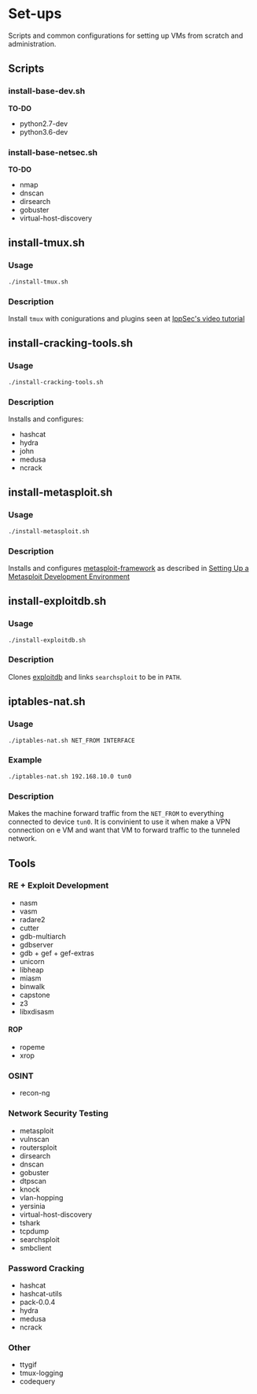 # Set-ups

Scripts and common configurations for setting up VMs from scratch and administration.

## Scripts

### install-base-dev.sh

**TO-DO**

* python2.7-dev
* python3.6-dev

### install-base-netsec.sh

**TO-DO**

* nmap
* dnscan
* dirsearch
* gobuster
* virtual-host-discovery

## install-tmux.sh

### Usage

    ./install-tmux.sh

### Description

Install `tmux` with conigurations and plugins seen at [IppSec's video tutorial](https://www.youtube.com/watch?v=Lqehvpe_djs)

## install-cracking-tools.sh

### Usage

    ./install-cracking-tools.sh

### Description

Installs and configures:

* hashcat
* hydra
* john
* medusa
* ncrack

## install-metasploit.sh

### Usage

    ./install-metasploit.sh

### Description

Installs and configures [metasploit-framework](https://github.com/rapid7/metasploit-framework) as described in [Setting Up a Metasploit Development Environment](https://github.com/rapid7/metasploit-framework/wiki/Setting-Up-a-Metasploit-Development-Environment)

## install-exploitdb.sh

### Usage

    ./install-exploitdb.sh

### Description

Clones [exploitdb](https://github.com/offensive-security/exploitdb.git) and links `searchsploit` to be in `PATH`.

## iptables-nat.sh

### Usage

    ./iptables-nat.sh NET_FROM INTERFACE

### Example
    
    ./iptables-nat.sh 192.168.10.0 tun0

### Description

Makes the machine forward traffic from the `NET_FROM` to everything connected to device `tun0`. It is convinient to use it when make a VPN connection on e VM and want that VM to forward traffic to the tunneled network.

## Tools

### RE + Exploit Development

* nasm
* vasm
* radare2
* cutter
* gdb-multiarch
* gdbserver
* gdb + gef + gef-extras
* unicorn
* libheap
* miasm
* binwalk
* capstone
* z3
* libxdisasm

#### ROP

* ropeme
* xrop

### OSINT

* recon-ng

### Network Security Testing

* metasploit
* vulnscan
* routersploit
* dirsearch
* dnscan
* gobuster
* dtpscan
* knock
* vlan-hopping
* yersinia
* virtual-host-discovery
* tshark
* tcpdump
* searchsploit
* smbclient

### Password Cracking

* hashcat
* hashcat-utils
* pack-0.0.4
* hydra
* medusa
* ncrack

### Other

* ttygif
* tmux-logging
* codequery
